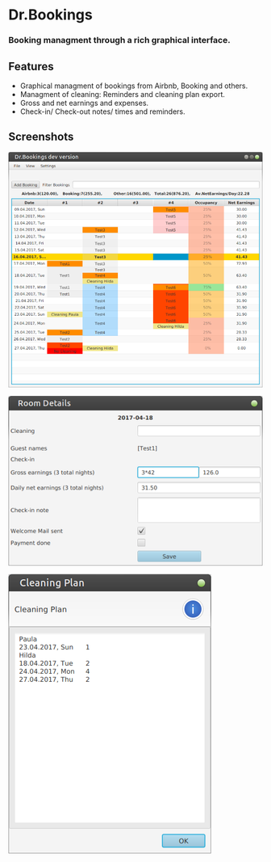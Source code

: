 # Dr.Bookings

### Booking managment through a rich graphical interface.

## Features

+ Graphical managment of bookings from Airbnb, Booking and others.
+ Managment of cleaning: Reminders and cleaning plan export.
+ Gross and net earnings and expenses.
+ Check-in/ Check-out notes/ times and reminders.

## Screenshots

![alt text](screenshots/drbookings01.png)

![alt text](screenshots/drbookings02.png)

![alt text](screenshots/drbookings03.png)
